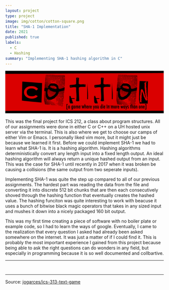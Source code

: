 ```yaml
---
layout: project
type: project
image: img/cotton/cotton-square.png
title: "SHA-1 Implementation"
date: 2021
published: true
labels:
  - C
  - Hashing
summary: "Implementing SHA-1 hashing algorithm in C"
---
```


<img class="img-fluid" src="../img/cotton/cotton-header.png">

This was the final project for ICS 212, a class about program structures. All of our assignments were done in either C or C++ on a UH hosted unix server via the terminal. This is also where we get to choose our camps of either Vim or Emacs. I personally liked vim more, but it might just be because we learned it first. Before we could implement SHA-1 we had to learn what SHA-1 is. It is a hashing algorithm. Hashing algorithms deterministically convert any length input into a fixed length output. An ideal hashing algorithm will always return a unique hashed output from an input. This was the case for SHA-1 until recently in 2017 when it was broken be causing a collisions (the same output from two seperate inputs).

Implementing SHA-1 was quite the step up compared to all of our previous assignments. The hardest part was reading the data from the file and converting it into discrete 512 bit chunks that are then each consecutively shoved through the hashing function that eventually creates the hashed value. The hashing funciton was quite interesting to work with beacuse it uses a bunch of bitwise black magic operators that takes in any sized input and mushes it down into a nicely packaged 160 bit output.

This was my first time creating a piece of software with no boiler plate or example code, so I had to learn the ways of google. Eventually, I came to the realization that every question I asked had already been asked somewhere on the internet. It was just a matter of if I could find it. This is probably the most important experience I gained from this project because being able to ask the right questions can do wonders in any field, but especially in programming because it is so well documented and collbartive. 

<hr>

<pre>

</pre>

<hr>

Source: <a href="https://github.com/jogarces/ics-313-text-game"><i class="large github icon "></i>jogarces/ics-313-text-game</a>
